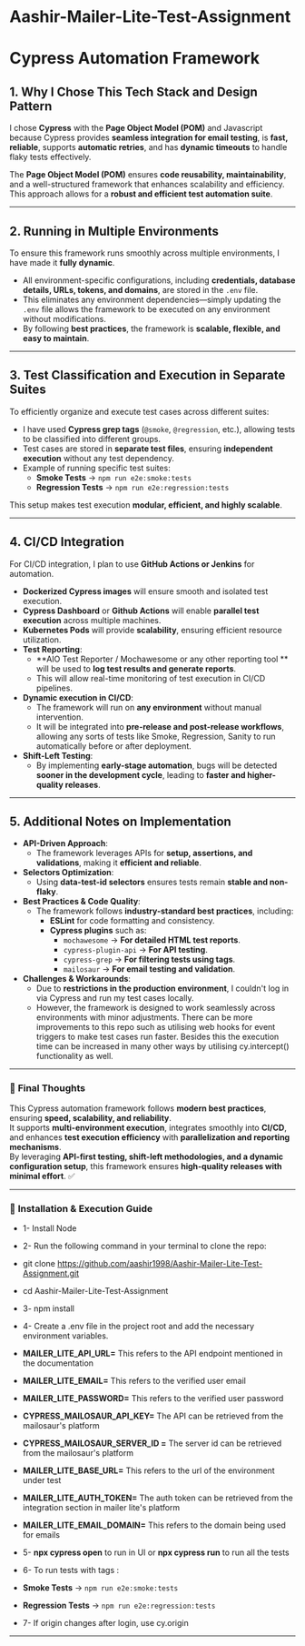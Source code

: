 # Aashir-Mailer-Lite-Test-Assignment

# Cypress Automation Framework

## 1. Why I Chose This Tech Stack and Design Pattern

I chose **Cypress** with the **Page Object Model (POM)** and Javascript because Cypress provides **seamless integration for email testing**, is **fast, reliable**, supports **automatic retries**, and has **dynamic timeouts** to handle flaky tests effectively.

The **Page Object Model (POM)** ensures **code reusability, maintainability**, and a well-structured framework that enhances scalability and efficiency. This approach allows for a **robust and efficient test automation suite**.

---

## 2. Running in Multiple Environments

To ensure this framework runs smoothly across multiple environments, I have made it **fully dynamic**.

- All environment-specific configurations, including **credentials, database details, URLs, tokens, and domains**, are stored in the `.env` file.
- This eliminates any environment dependencies—simply updating the `.env` file allows the framework to be executed on any environment without modifications.
- By following **best practices**, the framework is **scalable, flexible, and easy to maintain**.

---

## 3. Test Classification and Execution in Separate Suites

To efficiently organize and execute test cases across different suites:

- I have used **Cypress grep tags** (`@smoke`, `@regression`, etc.), allowing tests to be classified into different groups.
- Test cases are stored in **separate test files**, ensuring **independent execution** without any test dependency.
- Example of running specific test suites:
  - **Smoke Tests** → `npm run e2e:smoke:tests`
  - **Regression Tests** → `npm run e2e:regression:tests`

This setup makes test execution **modular, efficient, and highly scalable**.

---

## 4. CI/CD Integration

For CI/CD integration, I plan to use **GitHub Actions or Jenkins** for automation.

- **Dockerized Cypress images** will ensure smooth and isolated test execution.
- **Cypress Dashboard** or **Github Actions** will enable **parallel test execution** across multiple machines.
- **Kubernetes Pods** will provide **scalability**, ensuring efficient resource utilization.
- **Test Reporting**:
  - **AIO Test Reporter / Mochawesome or any other reporting tool ** will be used to **log test results and generate reports**.
  - This will allow real-time monitoring of test execution in CI/CD pipelines.
- **Dynamic execution in CI/CD**:
  - The framework will run on **any environment** without manual intervention.
  - It will be integrated into **pre-release and post-release workflows**, allowing any sorts of tests like Smoke, Regression, Sanity to run automatically before or after deployment.
- **Shift-Left Testing**:
  - By implementing **early-stage automation**, bugs will be detected **sooner in the development cycle**, leading to **faster and higher-quality releases**.

---

## 5. Additional Notes on Implementation

- **API-Driven Approach**:
  - The framework leverages APIs for **setup, assertions, and validations**, making it **efficient and reliable**.
- **Selectors Optimization**:
  - Using **data-test-id selectors** ensures tests remain **stable and non-flaky**.
- **Best Practices & Code Quality**:
  - The framework follows **industry-standard best practices**, including:
    - **ESLint** for code formatting and consistency.
    - **Cypress plugins** such as:
      - `mochawesome` → **For detailed HTML test reports**.
      - `cypress-plugin-api` → **For API testing**.
      - `cypress-grep` → **For filtering tests using tags**.
      - `mailosaur` → **For email testing and validation**.
- **Challenges & Workarounds**:
  - Due to **restrictions in the production environment**, I couldn't log in via Cypress and run my test cases locally.
  - However, the framework is designed to work seamlessly across environments with minor adjustments. There can be more improvements to this repo such as utilising web hooks for event triggers to make test cases run faster. Besides this the execution time can be increased in many other ways by utilising cy.intercept() functionality as well.

---

### 🚀 **Final Thoughts**

This Cypress automation framework follows **modern best practices**, ensuring **speed, scalability, and reliability**.  
It supports **multi-environment execution**, integrates smoothly into **CI/CD**, and enhances **test execution efficiency** with **parallelization and reporting mechanisms**.  
By leveraging **API-first testing, shift-left methodologies, and a dynamic configuration setup**, this framework ensures **high-quality releases with minimal effort**. ✅

---

### 🚀 **Installation & Execution Guide**

- 1- Install Node
- 2- Run the following command in your terminal to clone the repo:
- git clone https://github.com/aashir1998/Aashir-Mailer-Lite-Test-Assignment.git
- cd Aashir-Mailer-Lite-Test-Assignment
- 3- npm install
- 4- Create a .env file in the project root and add the necessary environment variables.

- **MAILER_LITE_API_URL=** This refers to the API endpoint mentioned in the documentation
- **MAILER_LITE_EMAIL=** This refers to the verified user email
- **MAILER_LITE_PASSWORD=** This refers to the verified user password
- **CYPRESS_MAILOSAUR_API_KEY=** The API can be retrieved from the mailosaur's platform
- **CYPRESS_MAILOSAUR_SERVER_ID =** The server id can be retrieved from the mailosaur's platform
- **MAILER_LITE_BASE_URL=** This refers to the url of the environment under test
- **MAILER_LITE_AUTH_TOKEN=** The auth token can be retrieved from the integration section in mailer lite's platform
- **MAILER_LITE_EMAIL_DOMAIN=** This refers to the domain being used for emails

- 5- **npx cypress open** to run in UI or **npx cypress run** to run all the tests
- 6- To run tests with tags :

- **Smoke Tests** → `npm run e2e:smoke:tests`
- **Regression Tests** → `npm run e2e:regression:tests`

- 7- If origin changes after login, use cy.origin

---
